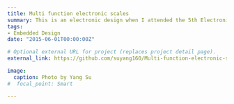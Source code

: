 ```yaml
---
title: Multi function electronic scales
summary: This is an electronic design when I attended the 5th Electronic Design Contest of Nanjing University of Information Science and Technology.
tags:
- Embedded Design
date: "2015-06-01T00:00:00Z"

# Optional external URL for project (replaces project detail page).
external_link: https://github.com/suyang160/Multi-function-electronic-scales

image:
  caption: Photo by Yang Su
#  focal_point: Smart

---
```

